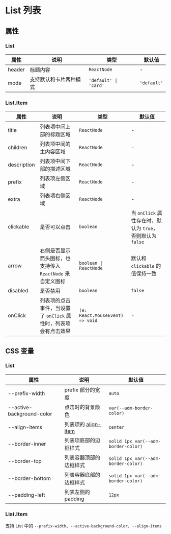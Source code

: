 # List 列表

<code src="./demos/demo1.tsx"></code>
<code src="./demos/demo2.tsx"></code>
<code src="./demos/demo3.tsx"></code>

## 属性

### List

| 属性   | 说明                   | 类型                  | 默认值      |
| ------ | ---------------------- | --------------------- | ----------- |
| header | 标题内容               | `ReactNode`           | -           |
| mode   | 支持默认和卡片两种模式 | `'default' \| 'card'` | `'default'` |

### List.Item

| 属性        | 说明                                                            | 类型                            | 默认值                                                     |
| ----------- | --------------------------------------------------------------- | ------------------------------- | ---------------------------------------------------------- |
| title       | 列表项中间上部的标题区域                                        | `ReactNode`                     | -                                                          |
| children    | 列表项中间的主内容区域                                          | `ReactNode`                     | -                                                          |
| description | 列表项中间下部的描述区域                                        | `ReactNode`                     | -                                                          |
| prefix      | 列表项左侧区域                                                  | `ReactNode`                     | -                                                          |
| extra       | 列表项右侧区域                                                  | `ReactNode`                     | -                                                          |
| clickable   | 是否可以点击                                                    | `boolean`                       | 当 `onClick` 属性存在时，默认为 `true`，否则默认为 `false` |
| arrow       | 右侧是否显示箭头图标，也支持传入 `ReactNode` 来自定义图标       | `boolean \| ReactNode`          | 默认和 `clickable` 的值保持一致                            |
| disabled    | 是否禁用                                                        | `boolean`                       | `false`                                                    |
| onClick     | 列表项的点击事件，当设置了 `onClick` 属性时，列表项会有点击效果 | `(e: React.MouseEvent) => void` | -                                                          |

## CSS 变量

### List

| 属性                      | 说明                                                                                | 默认值                              |
| ------------------------- | ----------------------------------------------------------------------------------- | ----------------------------------- |
| --prefix-width            | prefix 部分的宽度                                                                   | `auto`                              |
| --active-background-color | 点击时的背景颜色                                                                    | `var(--adm-border-color)`           |
| --align-items             | 列表项的 [align-item](https://developer.mozilla.org/en-US/docs/Web/CSS/align-items) | `center`                            |
| --border-inner            | 列表项底部的边框样式                                                                | `solid 1px var(--adm-border-color)` |
| --border-top              | 列表容器顶部的边框样式                                                              | `solid 1px var(--adm-border-color)` |
| --border-bottom           | 列表容器底部的边框样式                                                              | `solid 1px var(--adm-border-color)` |
| --padding-left            | 列表左侧的 padding                                                                  | `12px`                              |

### List.Item

支持 List 中的 `--prefix-width`、`--active-background-color`、`--align-items`
